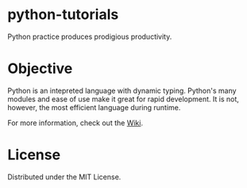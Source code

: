 # python-tutorials
Python practice produces prodigious productivity.

# Objective
Python is an intepreted language with dynamic typing. Python's many modules and ease of use make it great for rapid development. It is not, however, the most efficient language during runtime.

For more information, check out the [Wiki](../../wiki/).

# License
Distributed under the MIT License.
